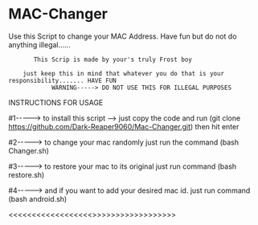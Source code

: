 # MAC-Changer
Use this Script to change your MAC Address. Have fun but do not do anything illegal......

           This Scrip is made by your's truly Frost boy

        just keep this in mind that whatever you do that is your responsibility....... HAVE FUN
                WARNING-----> DO NOT USE THIS FOR ILLEGAL PURPOSES

 INSTRUCTIONS FOR USAGE

  #1----->  to install this script --> just copy the code and run (git clone https://github.com/Dark-Reaper9060/Mac-Changer.git) 
               then hit enter


  #2----->  to change your mac randomly just run the command (bash Changer.sh)

  #3-----> to restore your mac to its original just run command (bash restore.sh)
  
  #4-----> and if you want to add your desired mac id. just run command (bash android.sh)
        
  
  
  <<<<<<<<<<<<<<<<<<<THANKYOU FOR CHOOSING MY SCRIPT FOR YOUR USAGE>>>>>>>>>>>>>>>>>>>

